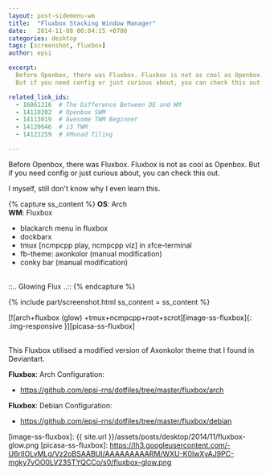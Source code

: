 ```yaml
---
layout: post-sidemenu-wm
title:  "Fluxbox Stacking Window Manager"
date:   2014-11-08 00:04:15 +0700
categories: desktop
tags: [screenshot, fluxbox]
author: epsi

excerpt:
  Before Openbox, there was Fluxbox. Fluxbox is not as cool as Openbox.
  But if you need config or just curious about, you can check this out.

related_link_ids:
  - 16061316  # The Difference Between DE and WM
  - 14110202  # Openbox SWM
  - 14113019  # Awesome TWM Beginner  
  - 14120646  # i3 TWM
  - 14121259  # XMonad Tiling

---
```


Before Openbox, there was Fluxbox. Fluxbox is not as cool as Openbox.
But if you need config or just curious about, you can check this out.

I myself, still don't know why I even learn this.

{% capture ss_content %}
<strong>OS</strong>: Arch<br/>
<strong>WM</strong>: Fluxbox<br/>
  + blackarch menu in fluxbox<br/>
  + dockbarx<br/>
  + tmux [ncmpcpp play, ncmpcpp viz] in xfce-terminal<br/>
  + fb-theme: axonkolor (manual modification)<br/>
  + conky bar (manual modification)<br/>
<br/>
::.. Glowing Flux  ..::
{% endcapture %}

{% include part/screenshot.html ss_content = ss_content %}

[![arch+fluxbox (glow) +tmux+ncmpcpp+root+scrot][image-ss-fluxbox]{: .img-responsive }][picasa-ss-fluxbox]
<br/><br/>

This Fluxbox utilised a modified version of Axonkolor theme that I found in Deviantart.


**Fluxbox**: Arch Configuration:

* <https://github.com/epsi-rns/dotfiles/tree/master/fluxbox/arch>

**Fluxbox**: Debian Configuration:

* <https://github.com/epsi-rns/dotfiles/tree/master/fluxbox/debian>

[//]: <> ( -- -- -- links below -- -- -- )

[image-ss-fluxbox]: {{ site.url }}/assets/posts/desktop/2014/11/fluxbox-glow.png
[picasa-ss-fluxbox]: https://lh3.googleusercontent.com/-U6rIIOLyMLg/Vz2oBSAABUI/AAAAAAAAARM/WXU-K0lwXyAJ9PC-mgky7vOO0LV23STYQCCo/s0/fluxbox-glow.png
